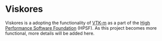 # Viskores

Viskores is a adopting the functionality of [VTK-m] as a part of the [High
Performance Software Foundation] (HPSF). As this project becomes more
functional, more details will be added here.


[VTK-m]: https://m.vtk.org/
[High Performance Software Foundation]: https://hpsf.io/
